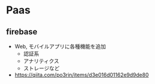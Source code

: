# Paas

## firebase

- Web, モバイルアプリに各種機能を追加
  - 認証系
  - アナリティクス
  - ストレージなど
- <https://qiita.com/po3rin/items/d3e016d01162e9d9de80>

